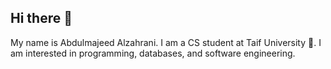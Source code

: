 ## Hi there 👋
My name is Abdulmajeed Alzahrani. I am a CS student at Taif University 🚀. I am interested in programming, databases, and software engineering.

